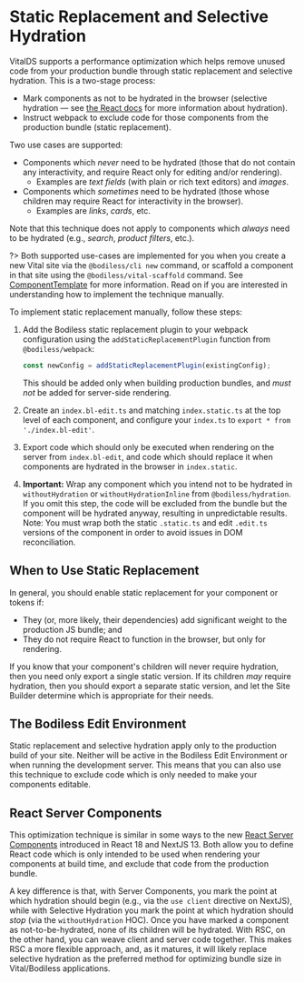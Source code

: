 # Static Replacement and Selective Hydration

VitalDS supports a performance optimization which helps remove unused code from your production
bundle through static replacement and selective hydration. This is a two-stage process:

- Mark components as not to be hydrated in the browser (selective hydration — see [the React
  docs](https://react.dev/reference/react-dom/client/hydrateRoot ':target=_blank') for more
  information about hydration).
- Instruct webpack to exclude code for those components from the production bundle (static
  replacement).

Two use cases are supported:

- Components which _never_ need to be hydrated (those that do not contain any interactivity, and
  require React only for editing and/or rendering).
  - Examples are _text fields_ (with plain or rich text editors) and _images_.
- Components which _sometimes_ need to be hydrated (those whose children may
  require React for interactivity in the browser).
  - Examples are _links_, _cards_, etc.

Note that this technique does not apply to components which _always_ need to be hydrated (e.g.,
_search_, _product filters_, etc.).

?> Both supported use-cases are implemented for you when you create a new Vital site via the
`@bodiless/cli new` command, or scaffold a component in that site using the
`@bodiless/vital-scaffold` command. See [ComponentTemplate](./ComponentTemplate.md) for more
information.  Read on if you are interested in understanding how to implement the technique
manually.

To implement static replacement manually, follow these steps:

01. Add the Bodiless static replacement plugin to your webpack configuration using the
    `addStaticReplacementPlugin` function from `@bodiless/webpack`:

    ```js
    const newConfig = addStaticReplacementPlugin(existingConfig);
    ```

    This should be added only when building production bundles, and _must not_ be added for
    server-side rendering.

01. Create an `index.bl-edit.ts` and matching `index.static.ts` at the top level of each component,
    and configure your `index.ts` to `export * from './index.bl-edit'`.

01. Export code which should only be executed when rendering on the server from `index.bl-edit`, and
    code which should replace it when components are hydrated in the browser in `index.static`.

01. **Important:** Wrap any component which you intend not to be hydrated in `withoutHydration` or
    `withoutHydrationInline` from `@bodiless/hydration`.  If you omit this step, the code will be
    excluded from the bundle but the component will be hydrated anyway, resulting in unpredictable
    results. Note: You must wrap both the static `.static.ts` and edit `.edit.ts` versions of the
    component in order to avoid issues in DOM reconciliation.

## When to Use Static Replacement

In general, you should enable static replacement for your component or tokens if:

- They (or, more likely, their dependencies) add significant weight to the production JS bundle; and
- They do not require React to function in the browser, but only for rendering.

If you know that your component's children will never require hydration, then you need only export a
single static version. If its children _may_ require hydration, then you should export a separate
static version, and let the Site Builder determine which is appropriate for their needs.

## The Bodiless Edit Environment

Static replacement and selective hydration apply only to the production build of your site. Neither
will be active in the Bodiless Edit Environment or when running the development server. This means
that you can also use this technique to exclude code which is only needed to make your components
editable.

## React Server Components

This optimization technique is similar in some ways to the new [React Server
Components](https://nextjs.org/docs/getting-started/react-essentials ':target=_blank') introduced in
React 18 and NextJS 13. Both allow you to define React code which is only intended to be used when
rendering your components at build time, and exclude that code from the production bundle.

A key difference is that, with Server Components, you mark the point at which hydration should begin
(e.g., via the `use client` directive on NextJS), while with Selective Hydration you mark the point
at which hydration should _stop_ (via the `withoutHydration` HOC). Once you have marked a component
as not-to-be-hydrated, none of its children will be hydrated. With RSC, on the other hand, you can
weave client and server code together. This makes RSC a more flexible approach, and, as it matures,
it will likely replace selective hydration as the preferred method for optimizing bundle size in
Vital/Bodiless applications.
